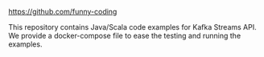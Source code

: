 https://github.com/funny-coding

This repository contains Java/Scala code examples for Kafka Streams API.
We provide a docker-compose file to ease the testing and running the examples.
